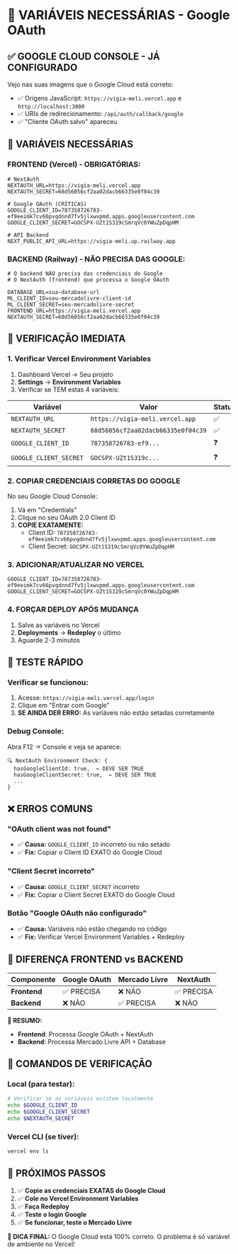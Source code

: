 # 🔑 VARIÁVEIS NECESSÁRIAS - Google OAuth

## ✅ **GOOGLE CLOUD CONSOLE - JÁ CONFIGURADO**
Vejo nas suas imagens que o Google Cloud está correto:
- ✅ Origens JavaScript: `https://vigia-meli.vercel.app` e `http://localhost:3000`
- ✅ URIs de redirecionamento: `/api/auth/callback/google`
- ✅ "Cliente OAuth salvo" apareceu

## 🎯 **VARIÁVEIS NECESSÁRIAS**

### **FRONTEND (Vercel) - OBRIGATÓRIAS:**
```env
# NextAuth
NEXTAUTH_URL=https://vigia-meli.vercel.app
NEXTAUTH_SECRET=68d56056cf2aa02dacb66335e0f04c39

# Google OAuth (CRÍTICAS)
GOOGLE_CLIENT_ID=787358726783-ef9eeimk7cv66pvqdnnd7fv5jlxwvpmd.apps.googleusercontent.com
GOOGLE_CLIENT_SECRET=GOCSPX-UZt1S319cSmrqVc0YWuZpDqpHM

# API Backend
NEXT_PUBLIC_API_URL=https://vigia-meli.up.railway.app
```

### **BACKEND (Railway) - NÃO PRECISA DAS GOOGLE:**
```env
# O backend NÃO precisa das credenciais do Google
# O NextAuth (frontend) que processa o Google OAuth

DATABASE_URL=sua-database-url
ML_CLIENT_ID=seu-mercadolivre-client-id
ML_CLIENT_SECRET=seu-mercadolivre-secret
FRONTEND_URL=https://vigia-meli.vercel.app
NEXTAUTH_SECRET=68d56056cf2aa02dacb66335e0f04c39
```

## 🔧 **VERIFICAÇÃO IMEDIATA**

### **1. Verificar Vercel Environment Variables**
1. Dashboard Vercel → Seu projeto
2. **Settings** → **Environment Variables** 
3. Verificar se TEM estas 4 variáveis:

| Variável | Valor | Status |
|----------|-------|---------|
| `NEXTAUTH_URL` | `https://vigia-meli.vercel.app` | ✅ |
| `NEXTAUTH_SECRET` | `68d56056cf2aa02dacb66335e0f04c39` | ✅ |
| `GOOGLE_CLIENT_ID` | `787358726783-ef9...` | ❓ |
| `GOOGLE_CLIENT_SECRET` | `GOCSPX-UZt1S319c...` | ❓ |

### **2. COPIAR CREDENCIAIS CORRETAS DO GOOGLE**

No seu Google Cloud Console:
1. Vá em "Credentials" 
2. Clique no seu OAuth 2.0 Client ID
3. **COPIE EXATAMENTE:**
   - Client ID: `787358726783-ef9eeimk7cv66pvqdnnd7fv5jlxwvpmd.apps.googleusercontent.com`
   - Client Secret: `GOCSPX-UZt1S319cSmrqVc0YWuZpDqpHM`

### **3. ADICIONAR/ATUALIZAR NO VERCEL**
```env
GOOGLE_CLIENT_ID=787358726783-ef9eeimk7cv66pvqdnnd7fv5jlxwvpmd.apps.googleusercontent.com
GOOGLE_CLIENT_SECRET=GOCSPX-UZt1S319cSmrqVc0YWuZpDqpHM
```

### **4. FORÇAR DEPLOY APÓS MUDANÇA**
1. Salve as variáveis no Vercel
2. **Deployments** → **Redeploy** o último
3. Aguarde 2-3 minutos

## 🧪 **TESTE RÁPIDO**

### **Verificar se funcionou:**
1. Acesse: `https://vigia-meli.vercel.app/login`
2. Clique em "Entrar com Google"
3. **SE AINDA DER ERRO:** As variáveis não estão setadas corretamente

### **Debug Console:**
Abra F12 → Console e veja se aparece:
```
🔍 NextAuth Environment Check: {
  hasGoogleClientId: true,  ← DEVE SER TRUE
  hasGoogleClientSecret: true,  ← DEVE SER TRUE
  ...
}
```

## ❌ **ERROS COMUNS**

### **"OAuth client was not found"**
- ✅ **Causa:** `GOOGLE_CLIENT_ID` incorreto ou não setado
- ✅ **Fix:** Copiar o Client ID EXATO do Google Cloud

### **"Client Secret incorreto"**  
- ✅ **Causa:** `GOOGLE_CLIENT_SECRET` incorreto
- ✅ **Fix:** Copiar o Client Secret EXATO do Google Cloud

### **Botão "Google OAuth não configurado"**
- ✅ **Causa:** Variáveis não estão chegando no código
- ✅ **Fix:** Verificar Vercel Environment Variables + Redeploy

## 🎯 **DIFERENÇA FRONTEND vs BACKEND**

| Componente | Google OAuth | Mercado Livre | NextAuth |
|------------|--------------|---------------|----------|
| **Frontend** | ✅ PRECISA | ❌ NÃO | ✅ PRECISA |
| **Backend** | ❌ NÃO | ✅ PRECISA | ❌ NÃO |

**📌 RESUMO:**
- **Frontend**: Processa Google OAuth + NextAuth
- **Backend**: Processa Mercado Livre API + Database

## 🔧 **COMANDOS DE VERIFICAÇÃO**

### **Local (para testar):**
```bash
# Verificar se as variáveis existem localmente
echo $GOOGLE_CLIENT_ID
echo $GOOGLE_CLIENT_SECRET
echo $NEXTAUTH_SECRET
```

### **Vercel CLI (se tiver):**
```bash
vercel env ls
```

## 🎯 **PRÓXIMOS PASSOS**

1. ✅ **Copie as credenciais EXATAS do Google Cloud**
2. ✅ **Cole no Vercel Environment Variables**  
3. ✅ **Faça Redeploy**
4. ✅ **Teste o login Google**
5. ✅ **Se funcionar, teste o Mercado Livre**

**🚨 DICA FINAL:** O Google Cloud está 100% correto. O problema é só variável de ambiente no Vercel!